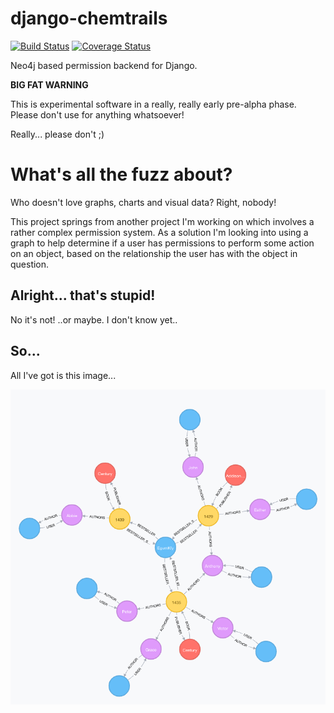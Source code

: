 # django-chemtrails

[![Build Status](https://travis-ci.org/inonit/django-chemtrails.svg?branch=master)](https://travis-ci.org/inonit/django-chemtrails)
[![Coverage Status](https://coveralls.io/repos/github/inonit/django-chemtrails/badge.svg?branch=master)](https://coveralls.io/github/inonit/django-chemtrails?branch=master)

Neo4j based permission backend for Django.

**BIG FAT WARNING**

This is experimental software in a really, really early pre-alpha phase.
Please don't use for anything whatsoever!

Really... please don't ;)


# What's all the fuzz about?
Who doesn't love graphs, charts and visual data? Right, nobody!

This project springs from another project I'm working on which involves a rather complex permission system. As a solution I'm looking into using a graph to help determine if a user has permissions to perform some action on an object, based on the relationship the user has with the object in question.

## Alright... that's stupid!
No it's not! ..or maybe. I don't know yet..

## So...
All I've got is this image...

![The Bookstore graph](/docs/_static/example-graph.png?raw=true "The Bookstore graph")

